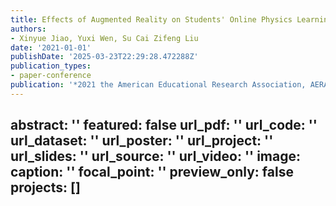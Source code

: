 ```yaml
---
title: Effects of Augmented Reality on Students' Online Physics Learning
authors:
- Xinyue Jiao, Yuxi Wen, Su Cai Zifeng Liu
date: '2021-01-01'
publishDate: '2025-03-23T22:29:28.472288Z'
publication_types:
- paper-conference
publication: '*2021 the American Educational Research Association, AERA*'
---
```

abstract: ''
featured: false
url_pdf: ''
url_code: ''
url_dataset: ''
url_poster: ''
url_project: ''
url_slides: ''
url_source: ''
url_video: ''
image:
  caption: ''
  focal_point: ''
  preview_only: false
projects: []
---
